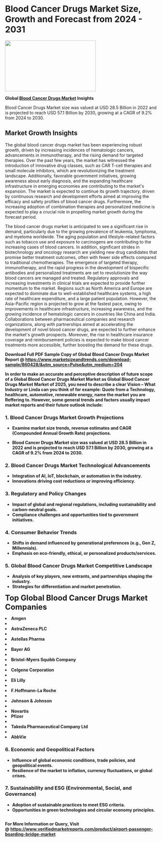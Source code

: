 <H1>Blood Cancer Drugs Market Size, Growth and Forecast from 2024 - 2031</H1><img class="aligncenter size-medium wp-image-584254" src="https://thirdeyenews.in/wp-content/uploads/2024/09/Global-Market-Research-300x168.jpeg" alt="" width="300" height="168" /><p><strong>Global&nbsp;<a href="https://www.marketsizeandtrends.com/download-sample/860428/&amp;utm_source=Pulse&amp;utm_medium=204">Blood Cancer Drugs Market</a> Insights</strong></p><p>Blood Cancer Drugs Market size was valued at USD 28.5 Billion in 2022 and is projected to reach USD 57.1 Billion by 2030, growing at a CAGR of 9.2% from 2024 to 2030.</p><p><h2>Market Growth Insights</h2> <p>The global blood cancer drugs market has been experiencing robust growth, driven by increasing incidences of hematologic cancers, advancements in immunotherapy, and the rising demand for targeted therapies. Over the past few years, the market has witnessed the introduction of innovative drug classes, such as CAR T-cell therapies and small molecule inhibitors, which are revolutionizing the treatment landscape. Additionally, favorable government initiatives, growing awareness about early diagnosis, and the expanding healthcare infrastructure in emerging economies are contributing to the market's expansion. The market is expected to continue its growth trajectory, driven by continuous research and development efforts aimed at improving the efficacy and safety profiles of blood cancer drugs. Furthermore, the increasing adoption of combination therapies and personalized medicine is expected to play a crucial role in propelling market growth during the forecast period.</p> <p><strong></strong></p> <p>The blood cancer drugs market is anticipated to see a significant rise in demand, particularly due to the growing prevalence of leukemia, lymphoma, and myeloma worldwide. The aging population and lifestyle-related factors such as tobacco use and exposure to carcinogens are contributing to the increasing cases of blood cancers. In addition, significant strides in biotechnology and oncology research are yielding new drug candidates that promise better treatment outcomes, often with fewer side effects compared to traditional chemotherapies. The emergence of targeted therapy, immunotherapy, and the rapid progress in the development of bispecific antibodies and personalized treatments are set to revolutionize the way blood cancers are managed and treated. Regulatory approvals and increasing investments in clinical trials are expected to provide further momentum to the market. Regions such as North America and Europe are expected to dominate due to well-established healthcare systems, a high rate of healthcare expenditure, and a large patient population. However, the Asia-Pacific region is projected to grow at the fastest pace, owing to improvements in healthcare infrastructure, increasing awareness, and the growing incidence of hematologic cancers in countries like China and India. Collaborations between pharmaceutical companies and research organizations, along with partnerships aimed at accelerating the development of novel blood cancer drugs, are expected to further enhance the market's growth prospects. Moreover, the rise in healthcare insurance coverage and reimbursement policies is expected to make blood cancer treatments more accessible, further boosting the demand for these drugs. <p><strong></p><p><span class=""><strong>Download Full PDF Sample Copy of Global Blood Cancer Drugs Market Report</strong> @ <a href="https://www.marketsizeandtrends.com/download-sample/860428/&amp;utm_source=Pulse&amp;utm_medium=204" target="_blank">https://www.marketsizeandtrends.com/download-sample/860428/&amp;utm_source=Pulse&amp;utm_medium=204</a></span></p><p>In order to make an accurate and perceptive description of future scope of a Global&nbsp;Blood Cancer Drugs Market Market as Global&nbsp;Blood Cancer Drugs Market Market of 2025, you need to describe a clear Vision &ndash; What Industry or Linda can you think of for example: Quote from a Technology, healthcare, automotive, renewable energy, name the market you are Reffering to. However, some general trends and factors usually impact market reports and their future outlook include:</p><h3>1.&nbsp;<strong>Blood Cancer Drugs Market Growth Projections</strong></h3><ul><li>Examine market size trends, revenue estimates and CAGR (Compounded Annual Growth Rate) projections.</li><li><p>Blood Cancer Drugs Market size was valued at USD 28.5 Billion in 2022 and is projected to reach USD 57.1 Billion by 2030, growing at a CAGR of 9.2% from 2024 to 2030.</p></li></ul><h3>2.&nbsp;<strong>Blood Cancer Drugs Market Technological Advancements</strong></h3><ul><li>Integration of AI, IoT, blockchain, or automation in the industry.</li><li>Innovations driving cost reductions or improving efficiency.</li></ul><h3>3.&nbsp;<strong>Regulatory and Policy Changes</strong></h3><ul><li>Impact of global and regional regulations, including sustainability and carbon-neutral goals.</li><li>Compliance challenges and opportunities tied to government initiatives.</li></ul><h3>4.&nbsp;<strong>Consumer Behavior Trends</strong></h3><ul><li>Shifts in demand influenced by generational preferences (e.g., Gen Z, Millennials).</li><li>Emphasis on eco-friendly, ethical, or personalized products/services.</li></ul><h3>5.&nbsp;<strong>Global Blood Cancer Drugs Market Competitive Landscape</strong></h3><ul><li>Analysis of key players, new entrants, and partnerships shaping the industry.</li><li>Strategies for differentiation and market penetration.</li></ul><p data-pm-slice="1 1 []"><span style="color: inherit; font-family: inherit; font-size: 25px;">Top Global Blood Cancer Drugs Market Companies</span></p><div class="" data-test-id=""><p><li>Amgen</li><li></li><li> AstraZeneca PLC</li><li></li><li> Astellas Pharma</li><li></li><li> Bayer AG</li><li></li><li> Bristol-Myers Squibb Company</li><li></li><li> Celgene Corporation</li><li></li><li> Eli Lilly</li><li></li><li> F.Hoffmann-La Roche</li><li></li><li> Johnson & Johnson</li><li></li><li> Novartis</li><li> Pfizer</li><li></li><li> Takeda Pharmaceutical Company Ltd</li><li></li><li> AbbVie</li></p></div><h3>6.&nbsp;<strong>Economic and Geopolitical Factors</strong></h3><ul><li>Influence of global economic conditions, trade policies, and geopolitical events.</li><li>Resilience of the market to inflation, currency fluctuations, or global crises.</li></ul><h3>7.&nbsp;<strong>Sustainability and ESG (Environmental, Social, and Governance)</strong></h3><ul><li>Adoption of sustainable practices to meet ESG criteria.</li><li>Opportunities in green technologies and circular economy principles.</li></ul><h2><strong style="font-size: 14px;">For More Information or Query, Visit @&nbsp;</strong><a style="background-color: #ffffff; font-size: 14px;" href="https://www.marketsizeandtrends.com/report/blood-cancer-drugs-market/" target="_blank">https://www.verifiedmarketreports.com/product/airport-passenger-boarding-bridge-market</a></h2>
